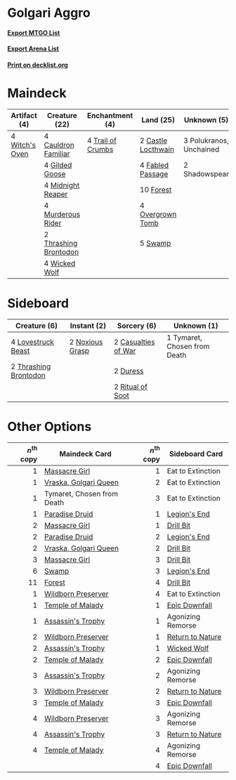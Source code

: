 # Golgari Aggro

#### [Export MTGO List](../collection/Golgari%20Aggro/Golgari%20Aggro.txt)
#### [Export Arena List](../collection/Golgari%20Aggro/Golgari%20Aggro_arena.txt)
#### [Print on decklist.org](http://decklist.org/?deckmain=2%09Castle%20Locthwain%0A4%09Cauldron%20Familiar%0A4%09Fabled%20Passage%0A10%09Forest%0A4%09Gilded%20Goose%0A4%09Midnight%20Reaper%0A4%09Murderous%20Rider%0A4%09Overgrown%20Tomb%0A3%09Polukranos,%20Unchained%0A2%09Shadowspear%0A5%09Swamp%0A2%09Thrashing%20Brontodon%0A4%09Trail%20of%20Crumbs%0A4%09Wicked%20Wolf%0A4%09Witch's%20Oven&deckside=2%09Casualties%20of%20War%0A2%09Duress%0A4%09Lovestruck%20Beast%0A2%09Noxious%20Grasp%0A2%09Ritual%20of%20Soot%0A2%09Thrashing%20Brontodon%0A1%09Tymaret,%20Chosen%20from%20Death)
# Maindeck

|                                      Artifact (4)                                       |                                         Creature (22)                                          |                                      Enchantment (4)                                       |                                          Land (25)                                          |      Unknown (5)      |
|-----------------------------------------------------------------------------------------|------------------------------------------------------------------------------------------------|--------------------------------------------------------------------------------------------|---------------------------------------------------------------------------------------------|-----------------------|
|4 [Witch's Oven](http://gatherer.wizards.com/Pages/Card/Details.aspx?multiverseid=473199)|4 [Cauldron Familiar](http://gatherer.wizards.com/Pages/Card/Details.aspx?multiverseid=473043)  |4 [Trail of Crumbs](http://gatherer.wizards.com/Pages/Card/Details.aspx?multiverseid=473141)|2 [Castle Locthwain](http://gatherer.wizards.com/Pages/Card/Details.aspx?multiverseid=473203)|3 Polukranos, Unchained|
|                                                                                         |4 [Gilded Goose](http://gatherer.wizards.com/Pages/Card/Details.aspx?multiverseid=473122)       |                                                                                            |4 [Fabled Passage](http://gatherer.wizards.com/Pages/Card/Details.aspx?multiverseid=473206)  |2 Shadowspear          |
|                                                                                         |4 [Midnight Reaper](http://gatherer.wizards.com/Pages/Card/Details.aspx?multiverseid=452827)    |                                                                                            |10 [Forest](http://gatherer.wizards.com/Pages/Card/Details.aspx?multiverseid=439860)         |                       |
|                                                                                         |4 [Murderous Rider](http://gatherer.wizards.com/Pages/Card/Details.aspx?multiverseid=473059)    |                                                                                            |4 [Overgrown Tomb](http://gatherer.wizards.com/Pages/Card/Details.aspx?multiverseid=405103)  |                       |
|                                                                                         |2 [Thrashing Brontodon](http://gatherer.wizards.com/Pages/Card/Details.aspx?multiverseid=456570)|                                                                                            |5 [Swamp](http://gatherer.wizards.com/Pages/Card/Details.aspx?multiverseid=439858)           |                       |
|                                                                                         |4 [Wicked Wolf](http://gatherer.wizards.com/Pages/Card/Details.aspx?multiverseid=473143)        |                                                                                            |                                                                                             |                       |


# Sideboard

|                                          Creature (6)                                          |                                       Instant (2)                                        |                                         Sorcery (6)                                          |        Unknown (1)         |
|------------------------------------------------------------------------------------------------|------------------------------------------------------------------------------------------|----------------------------------------------------------------------------------------------|----------------------------|
|4 [Lovestruck Beast](http://gatherer.wizards.com/Pages/Card/Details.aspx?multiverseid=473127)   |2 [Noxious Grasp](http://gatherer.wizards.com/Pages/Card/Details.aspx?multiverseid=466864)|2 [Casualties of War](http://gatherer.wizards.com/Pages/Card/Details.aspx?multiverseid=461114)|1 Tymaret, Chosen from Death|
|2 [Thrashing Brontodon](http://gatherer.wizards.com/Pages/Card/Details.aspx?multiverseid=456570)|                                                                                          |2 [Duress](http://gatherer.wizards.com/Pages/Card/Details.aspx?multiverseid=14557)            |                            |
|                                                                                                |                                                                                          |2 [Ritual of Soot](http://gatherer.wizards.com/Pages/Card/Details.aspx?multiverseid=452834)   |                            |


# Other Options

|*n*<sup>th</sup> copy|                                         Maindeck Card                                          |*n*<sup>th</sup> copy|                                      Sideboard Card                                       |
|--------------------:|------------------------------------------------------------------------------------------------|--------------------:|-------------------------------------------------------------------------------------------|
|                    1|[Massacre Girl](http://gatherer.wizards.com/Pages/Card/Details.aspx?multiverseid=461026)        |                    1|Eat to Extinction                                                                          |
|                    1|[Vraska, Golgari Queen](http://gatherer.wizards.com/Pages/Card/Details.aspx?multiverseid=452963)|                    2|Eat to Extinction                                                                          |
|                    1|Tymaret, Chosen from Death                                                                      |                    3|Eat to Extinction                                                                          |
|                    1|[Paradise Druid](http://gatherer.wizards.com/Pages/Card/Details.aspx?multiverseid=461098)       |                    1|[Legion's End](http://gatherer.wizards.com/Pages/Card/Details.aspx?multiverseid=466860)    |
|                    2|[Massacre Girl](http://gatherer.wizards.com/Pages/Card/Details.aspx?multiverseid=461026)        |                    1|[Drill Bit](http://gatherer.wizards.com/Pages/Card/Details.aspx?multiverseid=457217)       |
|                    2|[Paradise Druid](http://gatherer.wizards.com/Pages/Card/Details.aspx?multiverseid=461098)       |                    2|[Legion's End](http://gatherer.wizards.com/Pages/Card/Details.aspx?multiverseid=466860)    |
|                    2|[Vraska, Golgari Queen](http://gatherer.wizards.com/Pages/Card/Details.aspx?multiverseid=452963)|                    2|[Drill Bit](http://gatherer.wizards.com/Pages/Card/Details.aspx?multiverseid=457217)       |
|                    3|[Massacre Girl](http://gatherer.wizards.com/Pages/Card/Details.aspx?multiverseid=461026)        |                    3|[Drill Bit](http://gatherer.wizards.com/Pages/Card/Details.aspx?multiverseid=457217)       |
|                    6|[Swamp](http://gatherer.wizards.com/Pages/Card/Details.aspx?multiverseid=439858)                |                    3|[Legion's End](http://gatherer.wizards.com/Pages/Card/Details.aspx?multiverseid=466860)    |
|                   11|[Forest](http://gatherer.wizards.com/Pages/Card/Details.aspx?multiverseid=439860)               |                    4|[Drill Bit](http://gatherer.wizards.com/Pages/Card/Details.aspx?multiverseid=457217)       |
|                    1|[Wildborn Preserver](http://gatherer.wizards.com/Pages/Card/Details.aspx?multiverseid=473144)   |                    4|Eat to Extinction                                                                          |
|                    1|[Temple of Malady](http://gatherer.wizards.com/Pages/Card/Details.aspx?multiverseid=380515)     |                    1|[Epic Downfall](http://gatherer.wizards.com/Pages/Card/Details.aspx?multiverseid=473047)   |
|                    1|[Assassin's Trophy](http://gatherer.wizards.com/Pages/Card/Details.aspx?multiverseid=452902)    |                    1|Agonizing Remorse                                                                          |
|                    2|[Wildborn Preserver](http://gatherer.wizards.com/Pages/Card/Details.aspx?multiverseid=473144)   |                    1|[Return to Nature](http://gatherer.wizards.com/Pages/Card/Details.aspx?multiverseid=461102)|
|                    2|[Assassin's Trophy](http://gatherer.wizards.com/Pages/Card/Details.aspx?multiverseid=452902)    |                    1|[Wicked Wolf](http://gatherer.wizards.com/Pages/Card/Details.aspx?multiverseid=473143)     |
|                    2|[Temple of Malady](http://gatherer.wizards.com/Pages/Card/Details.aspx?multiverseid=380515)     |                    2|[Epic Downfall](http://gatherer.wizards.com/Pages/Card/Details.aspx?multiverseid=473047)   |
|                    3|[Assassin's Trophy](http://gatherer.wizards.com/Pages/Card/Details.aspx?multiverseid=452902)    |                    2|Agonizing Remorse                                                                          |
|                    3|[Wildborn Preserver](http://gatherer.wizards.com/Pages/Card/Details.aspx?multiverseid=473144)   |                    2|[Return to Nature](http://gatherer.wizards.com/Pages/Card/Details.aspx?multiverseid=461102)|
|                    3|[Temple of Malady](http://gatherer.wizards.com/Pages/Card/Details.aspx?multiverseid=380515)     |                    3|[Epic Downfall](http://gatherer.wizards.com/Pages/Card/Details.aspx?multiverseid=473047)   |
|                    4|[Wildborn Preserver](http://gatherer.wizards.com/Pages/Card/Details.aspx?multiverseid=473144)   |                    3|Agonizing Remorse                                                                          |
|                    4|[Assassin's Trophy](http://gatherer.wizards.com/Pages/Card/Details.aspx?multiverseid=452902)    |                    3|[Return to Nature](http://gatherer.wizards.com/Pages/Card/Details.aspx?multiverseid=461102)|
|                    4|[Temple of Malady](http://gatherer.wizards.com/Pages/Card/Details.aspx?multiverseid=380515)     |                    4|Agonizing Remorse                                                                          |
|                     |                                                                                                |                    4|[Epic Downfall](http://gatherer.wizards.com/Pages/Card/Details.aspx?multiverseid=473047)   |

